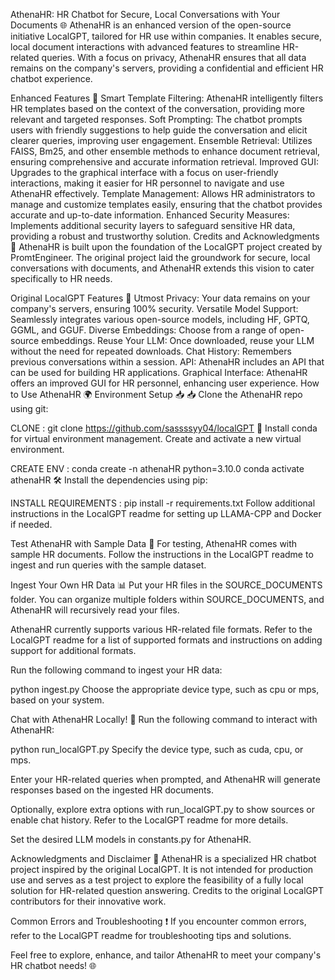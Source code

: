 
AthenaHR: HR Chatbot for Secure, Local Conversations with Your Documents 🌐
AthenaHR is an enhanced version of the open-source initiative LocalGPT, tailored for HR use within companies. It enables secure, local document interactions with advanced features to streamline HR-related queries. With a focus on privacy, AthenaHR ensures that all data remains on the company's servers, providing a confidential and efficient HR chatbot experience.

Enhanced Features 🚀
Smart Template Filtering: AthenaHR intelligently filters HR templates based on the context of the conversation, providing more relevant and targeted responses.
Soft Prompting: The chatbot prompts users with friendly suggestions to help guide the conversation and elicit clearer queries, improving user engagement.
Ensemble Retrieval: Utilizes FAISS, Bm25, and other ensemble methods to enhance document retrieval, ensuring comprehensive and accurate information retrieval.
Improved GUI: Upgrades to the graphical interface with a focus on user-friendly interactions, making it easier for HR personnel to navigate and use AthenaHR effectively.
Template Management: Allows HR administrators to manage and customize templates easily, ensuring that the chatbot provides accurate and up-to-date information.
Enhanced Security Measures: Implements additional security layers to safeguard sensitive HR data, providing a robust and trustworthy solution.
Credits and Acknowledgments 🙌
AthenaHR is built upon the foundation of the LocalGPT project created by PromtEngineer. The original project laid the groundwork for secure, local conversations with documents, and AthenaHR extends this vision to cater specifically to HR needs.

Original LocalGPT Features 🌟
Utmost Privacy: Your data remains on your company's servers, ensuring 100% security.
Versatile Model Support: Seamlessly integrates various open-source models, including HF, GPTQ, GGML, and GGUF.
Diverse Embeddings: Choose from a range of open-source embeddings.
Reuse Your LLM: Once downloaded, reuse your LLM without the need for repeated downloads.
Chat History: Remembers previous conversations within a session.
API: AthenaHR includes an API that can be used for building HR applications.
Graphical Interface: AthenaHR offers an improved GUI for HR personnel, enhancing user experience.
How to Use AthenaHR 🌍
Environment Setup 📥
📥 Clone the AthenaHR repo using git:

CLONE : 
git clone https://github.com/sassssyy04/localGPT
🐍 Install conda for virtual environment management. Create and activate a new virtual environment.

CREATE ENV : 
conda create -n athenaHR python=3.10.0
conda activate athenaHR
🛠️ Install the dependencies using pip:

INSTALL REQUIREMENTS :
pip install -r requirements.txt
Follow additional instructions in the LocalGPT readme for setting up LLAMA-CPP and Docker if needed.

Test AthenaHR with Sample Data 🧪
For testing, AthenaHR comes with sample HR documents. Follow the instructions in the LocalGPT readme to ingest and run queries with the sample dataset.

Ingest Your Own HR Data 📊
Put your HR files in the SOURCE_DOCUMENTS folder. You can organize multiple folders within SOURCE_DOCUMENTS, and AthenaHR will recursively read your files.

AthenaHR currently supports various HR-related file formats. Refer to the LocalGPT readme for a list of supported formats and instructions on adding support for additional formats.

Run the following command to ingest your HR data:

python ingest.py
Choose the appropriate device type, such as cpu or mps, based on your system.

Chat with AthenaHR Locally! 💬
Run the following command to interact with AthenaHR:

python run_localGPT.py
Specify the device type, such as cuda, cpu, or mps.

Enter your HR-related queries when prompted, and AthenaHR will generate responses based on the ingested HR documents.

Optionally, explore extra options with run_localGPT.py to show sources or enable chat history. Refer to the LocalGPT readme for more details.

Set the desired LLM models in constants.py for AthenaHR.

Acknowledgments and Disclaimer 📜
AthenaHR is a specialized HR chatbot project inspired by the original LocalGPT. It is not intended for production use and serves as a test project to explore the feasibility of a fully local solution for HR-related question answering. Credits to the original LocalGPT contributors for their innovative work.

Common Errors and Troubleshooting ❗
If you encounter common errors, refer to the LocalGPT readme for troubleshooting tips and solutions.

Feel free to explore, enhance, and tailor AthenaHR to meet your company's HR chatbot needs! 🌐